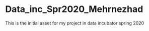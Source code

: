 # Data_inc_Spr2020_Mehrnezhad
This is the initial asset for my project in data incubator spring 2020
